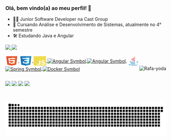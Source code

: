 ### Olá, bem vindo(a) ao meu perfil! 👋

- 👨‍💻 Junior Software Developer na Cast Group
- 🌱 Cursando Análise e Desenvolvimento de Sistemas, atualmente no 4° semestre
- 🛠 Estudando Java e Angular

<div>
  <a href="https://github.com/wienerdev">
  <img height="160em" src="https://github-readme-stats.vercel.app/api?username=wienerdev&show_icons=true&theme=dark&include_all_commits=true&count_private=true"/>
  <img height="160em" src="https://github-readme-stats.vercel.app/api/top-langs/?username=wienerdev&layout=compact&langs_count=7&theme=dark"/>
</div>

  <div style="display: inline_block"><br>
  <img align="center" alt="HyperText Markup Language Symbol" height="30" width="40" src="https://raw.githubusercontent.com/devicons/devicon/master/icons/html5/html5-original.svg">
  <img align="center" alt="Cascading Style Sheets Symbol" height="30" width="40" src="https://raw.githubusercontent.com/devicons/devicon/master/icons/css3/css3-original.svg">
  <img align="center" alt="JavaScript Symbol" height="30" width="40" src="https://raw.githubusercontent.com/devicons/devicon/master/icons/javascript/javascript-plain.svg">
  <img align="center" alt="Angular Symbol" height="30" width="40" src="https://cdn.jsdelivr.net/gh/devicons/devicon/icons/angularjs/angularjs-original.svg" />
  <img align="center" alt="Angular Symbol" height="30" width="40" src="https://cdn.jsdelivr.net/gh/devicons/devicon/icons/react/react-original.svg" />
  <img align="center" alt="Java Symbol" height="30" width="40" src="https://raw.githubusercontent.com/devicons/devicon/master/icons/java/java-original.svg">
  <img align="center" alt="Spring Symbol" height="30" width="40" src="https://cdn.jsdelivr.net/gh/devicons/devicon/icons/spring/spring-original.svg" />
  <img align="center" alt="Docker Symbol" height="30" width="40" src="https://cdn.jsdelivr.net/gh/devicons/devicon/icons/docker/docker-plain-wordmark.svg" />

  <img height="110em" align="right" alt="Rafa-yoda" src="https://media1.tenor.com/images/1e7a90f2a12b7a3b87b3972aeddb78a1/tenor.gif?itemid=13322953">
</div>
  
  ##
  
  <div> 
  <a href="https://instagram.com/matheus.wiener" target="_blank"><img src="https://img.shields.io/badge/-Instagram-%23E4405F?style=for-the-badge&logo=instagram&logoColor=white" target="_blank"></a> 
  <a href="https://www.linkedin.com/in/matheus-wiener" target="_blank"><img src="https://img.shields.io/badge/-LinkedIn-%230077B5?style=for-the-badge&logo=linkedin&logoColor=white" target="_blank"></a> 
  <a href = "mailto:wienerdev@outlook.com"><img src="https://img.shields.io/badge/Microsoft_Outlook-0078D4?style=for-the-badge&logo=microsoft-outlook&logoColor=white" target="_blank"></a>
  <a href = "https://api.whatsapp.com/send?phone=5561999612048"> <img src="https://img.shields.io/badge/WhatsApp-25D366?style=for-the-badge&logo=whatsapp&logoColor=white" target="_blank" </a>

  ![Snake animation](https://github.com/wienerdev/wienerdev/blob/output/github-contribution-grid-snake.svg)
    
</div>
